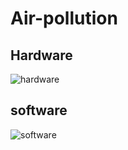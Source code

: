 # Air-pollution

## Hardware
![hardware](https://github.com/kevin01yaya/Air-pollution/blob/master/image/hardware.png)

## software
![software](https://github.com/kevin01yaya/Air-pollution/blob/master/image/software.jpg)
